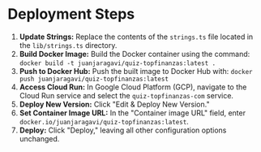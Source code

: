 # Deployment Steps

1. **Update Strings:** Replace the contents of the `strings.ts` file located in the `lib/strings.ts` directory.
2. **Build Docker Image:** Build the Docker container using the command: `docker build -t juanjaragavi/quiz-topfinanzas:latest .`
3. **Push to Docker Hub:** Push the built image to Docker Hub with: `docker push juanjaragavi/quiz-topfinanzas:latest`
4. **Access Cloud Run:** In Google Cloud Platform (GCP), navigate to the Cloud Run service and select the `quiz-topfinanzas-com` service.
5. **Deploy New Version:** Click "Edit & Deploy New Version."
6. **Set Container Image URL:** In the "Container image URL" field, enter `docker.io/juanjaragavi/quiz-topfinanzas:latest`.
7. **Deploy:** Click "Deploy," leaving all other configuration options unchanged.
